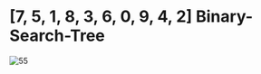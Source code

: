 # [7, 5, 1, 8, 3, 6, 0, 9, 4, 2] Binary-Search-Tree   

![55](https://user-images.githubusercontent.com/110139452/181605300-702c8949-123f-42ae-aa61-7338b4438af1.png)
